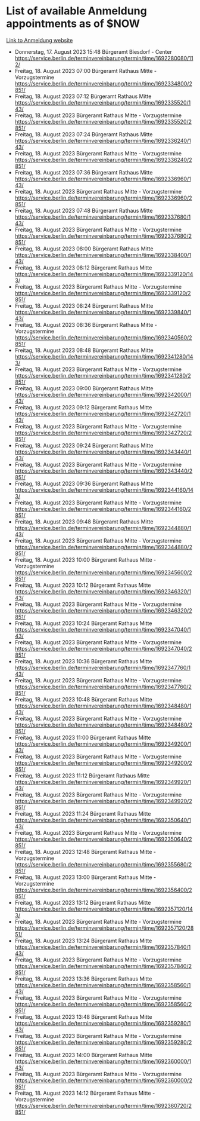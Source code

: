 # List of available Anmeldung appointments as of $NOW
[Link to Anmeldung website](https://service.berlin.de/terminvereinbarung/termin/tag.php?termin=1&anliegen[]=120686&dienstleisterlist=122210,122217,327316,122219,327312,122227,327314,122231,327346,122243,327348,122254,122252,329742,122260,329745,122262,329748,122271,327278,122273,327274,122277,327276,330436,122280,327294,122282,327290,122284,327292,122291,327270,122285,327266,122286,327264,122296,327268,150230,329760,122297,327286,122294,327284,122312,329763,122314,329775,122304,327330,122311,327334,122309,327332,317869,122281,327352,122279,329772,122283,122276,327324,122274,327326,122267,329766,122246,327318,122251,327320,122257,327322,122208,327298,122226,327300&herkunft=http%3A%2F%2Fservice.berlin.de%2Fdienstleistung%2F120686%2F)
- Donnerstag, 17. August 2023 15:48 Bürgeramt Biesdorf - Center https://service.berlin.de/terminvereinbarung/termin/time/1692280080/112/
- Freitag, 18. August 2023 07:00 Bürgeramt Rathaus Mitte - Vorzugstermine https://service.berlin.de/terminvereinbarung/termin/time/1692334800/2851/
- Freitag, 18. August 2023 07:12 Bürgeramt Rathaus Mitte https://service.berlin.de/terminvereinbarung/termin/time/1692335520/143/
- Freitag, 18. August 2023  Bürgeramt Rathaus Mitte - Vorzugstermine https://service.berlin.de/terminvereinbarung/termin/time/1692335520/2851/
- Freitag, 18. August 2023 07:24 Bürgeramt Rathaus Mitte https://service.berlin.de/terminvereinbarung/termin/time/1692336240/143/
- Freitag, 18. August 2023  Bürgeramt Rathaus Mitte - Vorzugstermine https://service.berlin.de/terminvereinbarung/termin/time/1692336240/2851/
- Freitag, 18. August 2023 07:36 Bürgeramt Rathaus Mitte https://service.berlin.de/terminvereinbarung/termin/time/1692336960/143/
- Freitag, 18. August 2023  Bürgeramt Rathaus Mitte - Vorzugstermine https://service.berlin.de/terminvereinbarung/termin/time/1692336960/2851/
- Freitag, 18. August 2023 07:48 Bürgeramt Rathaus Mitte https://service.berlin.de/terminvereinbarung/termin/time/1692337680/143/
- Freitag, 18. August 2023  Bürgeramt Rathaus Mitte - Vorzugstermine https://service.berlin.de/terminvereinbarung/termin/time/1692337680/2851/
- Freitag, 18. August 2023 08:00 Bürgeramt Rathaus Mitte https://service.berlin.de/terminvereinbarung/termin/time/1692338400/143/
- Freitag, 18. August 2023 08:12 Bürgeramt Rathaus Mitte https://service.berlin.de/terminvereinbarung/termin/time/1692339120/143/
- Freitag, 18. August 2023  Bürgeramt Rathaus Mitte - Vorzugstermine https://service.berlin.de/terminvereinbarung/termin/time/1692339120/2851/
- Freitag, 18. August 2023 08:24 Bürgeramt Rathaus Mitte https://service.berlin.de/terminvereinbarung/termin/time/1692339840/143/
- Freitag, 18. August 2023 08:36 Bürgeramt Rathaus Mitte - Vorzugstermine https://service.berlin.de/terminvereinbarung/termin/time/1692340560/2851/
- Freitag, 18. August 2023 08:48 Bürgeramt Rathaus Mitte https://service.berlin.de/terminvereinbarung/termin/time/1692341280/143/
- Freitag, 18. August 2023  Bürgeramt Rathaus Mitte - Vorzugstermine https://service.berlin.de/terminvereinbarung/termin/time/1692341280/2851/
- Freitag, 18. August 2023 09:00 Bürgeramt Rathaus Mitte https://service.berlin.de/terminvereinbarung/termin/time/1692342000/143/
- Freitag, 18. August 2023 09:12 Bürgeramt Rathaus Mitte https://service.berlin.de/terminvereinbarung/termin/time/1692342720/143/
- Freitag, 18. August 2023  Bürgeramt Rathaus Mitte - Vorzugstermine https://service.berlin.de/terminvereinbarung/termin/time/1692342720/2851/
- Freitag, 18. August 2023 09:24 Bürgeramt Rathaus Mitte https://service.berlin.de/terminvereinbarung/termin/time/1692343440/143/
- Freitag, 18. August 2023  Bürgeramt Rathaus Mitte - Vorzugstermine https://service.berlin.de/terminvereinbarung/termin/time/1692343440/2851/
- Freitag, 18. August 2023 09:36 Bürgeramt Rathaus Mitte https://service.berlin.de/terminvereinbarung/termin/time/1692344160/143/
- Freitag, 18. August 2023  Bürgeramt Rathaus Mitte - Vorzugstermine https://service.berlin.de/terminvereinbarung/termin/time/1692344160/2851/
- Freitag, 18. August 2023 09:48 Bürgeramt Rathaus Mitte https://service.berlin.de/terminvereinbarung/termin/time/1692344880/143/
- Freitag, 18. August 2023  Bürgeramt Rathaus Mitte - Vorzugstermine https://service.berlin.de/terminvereinbarung/termin/time/1692344880/2851/
- Freitag, 18. August 2023 10:00 Bürgeramt Rathaus Mitte - Vorzugstermine https://service.berlin.de/terminvereinbarung/termin/time/1692345600/2851/
- Freitag, 18. August 2023 10:12 Bürgeramt Rathaus Mitte https://service.berlin.de/terminvereinbarung/termin/time/1692346320/143/
- Freitag, 18. August 2023  Bürgeramt Rathaus Mitte - Vorzugstermine https://service.berlin.de/terminvereinbarung/termin/time/1692346320/2851/
- Freitag, 18. August 2023 10:24 Bürgeramt Rathaus Mitte https://service.berlin.de/terminvereinbarung/termin/time/1692347040/143/
- Freitag, 18. August 2023  Bürgeramt Rathaus Mitte - Vorzugstermine https://service.berlin.de/terminvereinbarung/termin/time/1692347040/2851/
- Freitag, 18. August 2023 10:36 Bürgeramt Rathaus Mitte https://service.berlin.de/terminvereinbarung/termin/time/1692347760/143/
- Freitag, 18. August 2023  Bürgeramt Rathaus Mitte - Vorzugstermine https://service.berlin.de/terminvereinbarung/termin/time/1692347760/2851/
- Freitag, 18. August 2023 10:48 Bürgeramt Rathaus Mitte https://service.berlin.de/terminvereinbarung/termin/time/1692348480/143/
- Freitag, 18. August 2023  Bürgeramt Rathaus Mitte - Vorzugstermine https://service.berlin.de/terminvereinbarung/termin/time/1692348480/2851/
- Freitag, 18. August 2023 11:00 Bürgeramt Rathaus Mitte https://service.berlin.de/terminvereinbarung/termin/time/1692349200/143/
- Freitag, 18. August 2023  Bürgeramt Rathaus Mitte - Vorzugstermine https://service.berlin.de/terminvereinbarung/termin/time/1692349200/2851/
- Freitag, 18. August 2023 11:12 Bürgeramt Rathaus Mitte https://service.berlin.de/terminvereinbarung/termin/time/1692349920/143/
- Freitag, 18. August 2023  Bürgeramt Rathaus Mitte - Vorzugstermine https://service.berlin.de/terminvereinbarung/termin/time/1692349920/2851/
- Freitag, 18. August 2023 11:24 Bürgeramt Rathaus Mitte https://service.berlin.de/terminvereinbarung/termin/time/1692350640/143/
- Freitag, 18. August 2023  Bürgeramt Rathaus Mitte - Vorzugstermine https://service.berlin.de/terminvereinbarung/termin/time/1692350640/2851/
- Freitag, 18. August 2023 12:48 Bürgeramt Rathaus Mitte - Vorzugstermine https://service.berlin.de/terminvereinbarung/termin/time/1692355680/2851/
- Freitag, 18. August 2023 13:00 Bürgeramt Rathaus Mitte - Vorzugstermine https://service.berlin.de/terminvereinbarung/termin/time/1692356400/2851/
- Freitag, 18. August 2023 13:12 Bürgeramt Rathaus Mitte https://service.berlin.de/terminvereinbarung/termin/time/1692357120/143/
- Freitag, 18. August 2023  Bürgeramt Rathaus Mitte - Vorzugstermine https://service.berlin.de/terminvereinbarung/termin/time/1692357120/2851/
- Freitag, 18. August 2023 13:24 Bürgeramt Rathaus Mitte https://service.berlin.de/terminvereinbarung/termin/time/1692357840/143/
- Freitag, 18. August 2023  Bürgeramt Rathaus Mitte - Vorzugstermine https://service.berlin.de/terminvereinbarung/termin/time/1692357840/2851/
- Freitag, 18. August 2023 13:36 Bürgeramt Rathaus Mitte https://service.berlin.de/terminvereinbarung/termin/time/1692358560/143/
- Freitag, 18. August 2023  Bürgeramt Rathaus Mitte - Vorzugstermine https://service.berlin.de/terminvereinbarung/termin/time/1692358560/2851/
- Freitag, 18. August 2023 13:48 Bürgeramt Rathaus Mitte https://service.berlin.de/terminvereinbarung/termin/time/1692359280/143/
- Freitag, 18. August 2023  Bürgeramt Rathaus Mitte - Vorzugstermine https://service.berlin.de/terminvereinbarung/termin/time/1692359280/2851/
- Freitag, 18. August 2023 14:00 Bürgeramt Rathaus Mitte https://service.berlin.de/terminvereinbarung/termin/time/1692360000/143/
- Freitag, 18. August 2023  Bürgeramt Rathaus Mitte - Vorzugstermine https://service.berlin.de/terminvereinbarung/termin/time/1692360000/2851/
- Freitag, 18. August 2023 14:12 Bürgeramt Rathaus Mitte - Vorzugstermine https://service.berlin.de/terminvereinbarung/termin/time/1692360720/2851/
